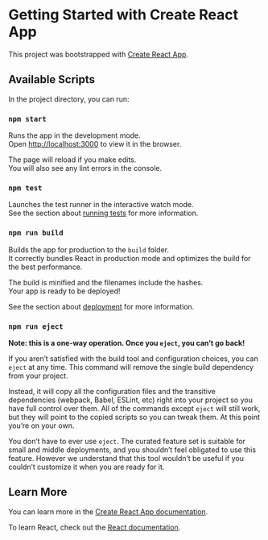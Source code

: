# Getting Started with Create React App

This project was bootstrapped with [Create React App](https://github.com/facebook/create-react-app).

## Available Scripts

In the project directory, you can run:

### `npm start`

Runs the app in the development mode.\
Open [http://localhost:3000](http://localhost:3000) to view it in the browser.

The page will reload if you make edits.\
You will also see any lint errors in the console.

### `npm test`

Launches the test runner in the interactive watch mode.\
See the section about [running tests](https://facebook.github.io/create-react-app/docs/running-tests) for more information.

### `npm run build`

Builds the app for production to the `build` folder.\
It correctly bundles React in production mode and optimizes the build for the best performance.

The build is minified and the filenames include the hashes.\
Your app is ready to be deployed!

See the section about [deployment](https://facebook.github.io/create-react-app/docs/deployment) for more information.

### `npm run eject`

**Note: this is a one-way operation. Once you `eject`, you can’t go back!**

If you aren’t satisfied with the build tool and configuration choices, you can `eject` at any time. This command will remove the single build dependency from your project.

Instead, it will copy all the configuration files and the transitive dependencies (webpack, Babel, ESLint, etc) right into your project so you have full control over them. All of the commands except `eject` will still work, but they will point to the copied scripts so you can tweak them. At this point you’re on your own.

You don’t have to ever use `eject`. The curated feature set is suitable for small and middle deployments, and you shouldn’t feel obligated to use this feature. However we understand that this tool wouldn’t be useful if you couldn’t customize it when you are ready for it.

## Learn More

You can learn more in the [Create React App documentation](https://facebook.github.io/create-react-app/docs/getting-started).

To learn React, check out the [React documentation](https://reactjs.org/).

<!--
Завдання

1. Сторінка перша - відображаємо банки,створюємо, редагуємо, видаляємо або обчислюємо місячну плату за кредит в цьому банку. Кнопка обчислити - це перехід на сторінку два, де виконуємо обчислення.

2. Сторінка два - обчислюємо кдетитну плату в банку по якому перейшли, або вибираємо інший банк з dropdownlist

3. вразі помилки введених даних, повідомлення виводиться на сторінку

4. Якщо юзер залогований, то
   ----в хедері відображається ім'я юзера і надсилається на його емейл welcome лист!!
   ---- при успішному обчисленні результат прийде імейлом юзеру!!(залогованому), окрім того щоб відображається на сторінці.

5. Реєстрація, логін і логаут юзера.

6. Валідація логін форми (email: mail@gmail.com; password: 00001abCd)

Backend

7.  для аторизації використовувала JWT TOKENS

8.  MySql DB (Користувалась MySqlWorkbench)

9.  код написаний в програмі VS code і WebStorm( встановлений eslint) -->
